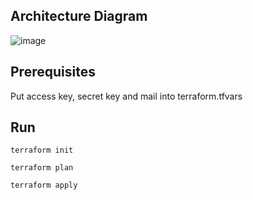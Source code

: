 ## Architecture Diagram
![image](https://github.com/mikonoid/certified-terraform-associate/assets/14234200/655f8554-3893-49d4-a8f0-745b9eb2abf8)

## Prerequisites

Put access key, secret key and mail into terraform.tfvars

## Run

```terraform init```

```terraform plan```

```terraform apply```

